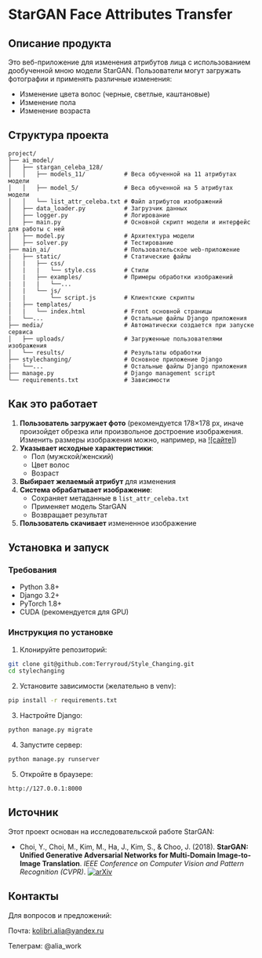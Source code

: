 # StarGAN Face Attributes Transfer

## Описание продукта

Это веб-приложение для изменения атрибутов лица с использованием дообученной мною модели StarGAN. Пользователи могут загружать фотографии и применять различные изменения:
- Изменение цвета волос (черные, светлые, каштановые)
- Изменение пола
- Изменение возраста

## Структура проекта

```
project/
├── ai_model/
│   ├── stargan_celeba_128/
│   │   ├── models_11/           # Веса обученной на 11 атрибутах модели
│   │   ├── model_5/             # Веса обученной на 5 атрибутах модели
│   │   └── list_attr_celeba.txt # Файл атрибутов изображений
│   ├── data_loader.py           # Загрузчик данных
│   ├── logger.py                # Логирование
│   ├── main.py                  # Основной скрипт модели и интерфейс для работы с ней
│   ├── model.py                 # Архитектура модели
│   ├── solver.py                # Тестирование
├── main_ai/                     # Пользовательское web-приложение
|   ├── static/                  # Статические файлы
│   |   ├── css/
│   |   |   └── style.css        # Стили
│   |   ├── examples/            # Примеры обработки изображений
|   |   |   └──...
│   |   └── js/
│   |       └── script.js        # Клиентские скрипты
|   ├── templates/
│   |   └── index.html           # Front основной страницы
|   └──...                       # Остальные файлы Django приложения
├── media/                       # Автоматически создается при запуске сервиса
│   ├── uploads/                 # Загруженные пользователями изображения
│   └── results/                 # Результаты обработки
├── stylechanging/               # Основное приложение Django
|   └──...                       # Остальные файлы Django приложения
├── manage.py                    # Django management script
└── requirements.txt             # Зависимости
```

## Как это работает

1. **Пользователь загружает фото** (рекомендуется 178×178 px, иначе произойдет обрезка или произвольное достроение изображения. Изменить размеры изображения можно, например, на [![сайте]](https://www.visualwatermark.com/ru/image-resizer/))
2. **Указывает исходные характеристики**:
   - Пол (мужской/женский)
   - Цвет волос
   - Возраст
3. **Выбирает желаемый атрибут** для изменения
4. **Система обрабатывает изображение**:
   - Сохраняет метаданные в `list_attr_celeba.txt`
   - Применяет модель StarGAN
   - Возвращает результат
5. **Пользователь скачивает** измененное изображение

## Установка и запуск

### Требования
- Python 3.8+
- Django 3.2+
- PyTorch 1.8+
- CUDA (рекомендуется для GPU)

### Инструкция по установке

1. Клонируйте репозиторий:
```bash
git clone git@github.com:Terryroud/Style_Changing.git
cd stylechanging
```

2. Установите зависимости (желательно в venv):
```bash
pip install -r requirements.txt
```

3. Настройте Django:
```bash
python manage.py migrate
```

4. Запустите сервер:
```bash
python manage.py runserver
```

5. Откройте в браузере:
```
http://127.0.0.1:8000
```

## Источник

Этот проект основан на исследовательской работе StarGAN:

- Choi, Y., Choi, M., Kim, M., Ha, J., Kim, S., & Choo, J. (2018). **StarGAN: Unified Generative Adversarial Networks for Multi-Domain Image-to-Image Translation**. *IEEE Conference on Computer Vision and Pattern Recognition (CVPR)*.
  [![arXiv](https://img.shields.io/badge/arXiv-1711.09020-b31b1b)](https://arxiv.org/abs/1711.09020)

## Контакты

Для вопросов и предложений:

Почта: kolibri.alia@yandex.ru

Телеграм: @alia_work
